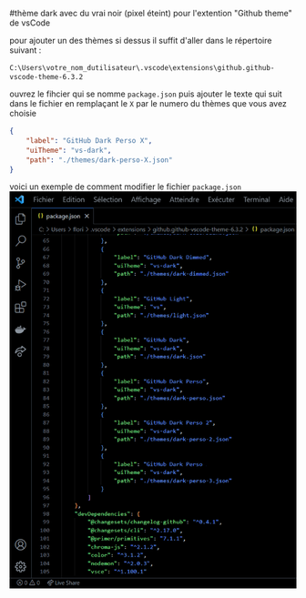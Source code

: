 #thème dark avec du vrai noir (pixel éteint) pour l'extention "Github theme" de vsCode

pour ajouter un des thèmes si dessus il suffit d'aller dans le répertoire suivant :

```shell
C:\Users\votre_nom_dutilisateur\.vscode\extensions\github.github-vscode-theme-6.3.2
```
ouvrez le fihcier qui se nomme ``` package.json ``` puis ajouter le texte qui suit dans le fichier en remplaçant le ```X``` par le numero du thèmes que vous avez choisie

```json
{
    "label": "GitHub Dark Perso X",
    "uiTheme": "vs-dark",
    "path": "./themes/dark-perso-X.json"
}
```

voici un exemple de comment modifier le fichier ``` package.json ``` 
![alt image du fichier package.json](https://github.com/FloRobart/Themes_for_vsCode/blob/main/github_package_modif.png?raw=true)

